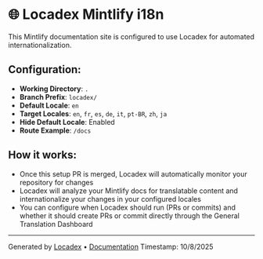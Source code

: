 # 🌐 Locadex Mintlify i18n

This Mintlify documentation site is configured to use Locadex for automated internationalization.

## Configuration:

- **Working Directory**: `.`
- **Branch Prefix**: `locadex/`
- **Default Locale**: `en`
- **Target Locales**: `en`, `fr`, `es`, `de`, `it`, `pt-BR`, `zh`, `ja`
- **Hide Default Locale**: Enabled
- **Route Example**: `/docs`

## How it works:

- Once this setup PR is merged, Locadex will automatically monitor your repository for changes
- Locadex will analyze your Mintlify docs for translatable content and internationalize your changes in your configured locales
- You can configure when Locadex should run (PRs or commits) and whether it should create PRs or commit directly through the General Translation Dashboard

---

Generated by [Locadex](https://generaltranslation.com) • [Documentation](https://generaltranslation.com/docs)
Timestamp: 10/8/2025

